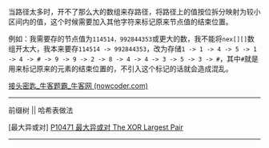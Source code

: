 





当路径太多时，开不了那么大的数组来存路径，将路径上的值按位拆分映射为较小区间内的值，这个时候需要加入其他字符来标记原来节点值的结束位置。

例如：我需要存的节点值为`114514，992844353`或更大的数，我不能将`nex[][]`数组开太大，我本来要存`114514 -> 992844353`，改为存储`1 -> 1 -> 4 -> 5 -> 1 -> 4 -> # -> 9 -> 9 -> 2 -> 8 -> 4 -> 4 -> 3 -> 5 -> 3 -> #`，其中`#`就是用来标记原来的元素的结束位置的，不引入这个标记的话就会造成混乱。

[接头密匙_牛客题霸_牛客网 (nowcoder.com)](https://www.nowcoder.com/practice/c552d3b4dfda49ccb883a6371d9a6932)

---

前缀树 || 哈希表做法

[最大异或对]  [P10471 最大异或对 The XOR Largest Pair](https://www.luogu.com.cn/problem/P10471)

---

